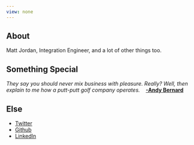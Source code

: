 ```yaml
---
view: none
---
```


## About

Matt Jordan, Integration Engineer, and a lot of other things too.

## Something Special

_They say you should never mix business with pleasure. Really? Well, then explain to me how a putt-putt golf company operates._&nbsp;&nbsp;&nbsp;
__[-Andy Bernard](http://en.wikipedia.org/wiki/Andy_Bernard)__


## Else

* [Twitter](https://twitter.com/honyovk)
* [Github](https://github.com/mbjordan)
* [LinkedIn](https://www.linkedin.com/in/mbjordan)
